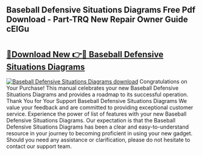 ## Baseball Defensive Situations Diagrams Free Pdf Download - Part-TRQ New Repair Owner Guide cEIGu

# <h2><a href="http://dfszeu.blite.top/?on=Baseball+Defensive+Situations+Diagrams">🔗Download New 👉🔴 Baseball Defensive Situations Diagrams</a></h2>

[![Baseball Defensive Situations Diagrams download](https://i.imgur.com/lujVjoI.png)](http://dfszeu.blite.top/?on=Baseball+Defensive+Situations+Diagrams)
Congratulations on Your Purchase! This manual celebrates your new Baseball Defensive Situations Diagrams and provides a roadmap to its successful operation. Thank You for Your Support Baseball Defensive Situations Diagrams We value your feedback and are committed to providing exceptional customer service. Experience the power of list of features with your new Baseball Defensive Situations Diagrams. Our expectation is that the Baseball Defensive Situations Diagrams has been a clear and easy-to-understand resource in your journey to becoming proficient in using your new gadget. Should you need any assistance or clarification, please do not hesitate to contact our support team.
